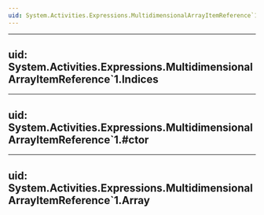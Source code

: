 ```yaml
---
uid: System.Activities.Expressions.MultidimensionalArrayItemReference`1
---
```


---
uid: System.Activities.Expressions.MultidimensionalArrayItemReference`1.Indices
---

---
uid: System.Activities.Expressions.MultidimensionalArrayItemReference`1.#ctor
---

---
uid: System.Activities.Expressions.MultidimensionalArrayItemReference`1.Array
---
